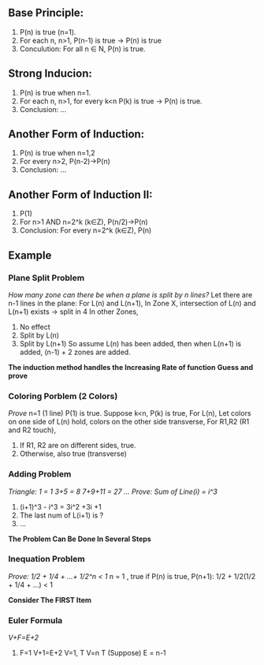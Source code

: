 ## Base Principle:
1. P(n) is true (n=1).
2. For each n, n>1, P(n-1) is true -> P(n) is true
3. Conculution: For all n ∈ N, P(n) is true.

## Strong Inducion:
1. P(n) is true when n=1.
2. For each n, n>1, for every k<n P(k) is true -> P(n) is true.
3. Conclusion: ...

## Another Form of Induction:
1. P(n) is true when n=1,2
2. For every n>2, P(n-2)->P(n)
3. Conclusion: ...

## Another Form of Induction II:
1. P(1)
2. For n>1 AND n=2^k (k∈Z), P(n/2)->P(n)
3. Conclusion: For every n=2^k (k∈Z), P(n)


## Example
### Plane Split Problem
_How many zone can there be when a plane is split by n lines?_
Let there are n-1 lines in the plane:
For L(n) and L(n+1),
In Zone X, intersection of L(n) and L(n+1) exists -> split in 4
In other Zones, 
1) No effect
2) Split by L(n)
3) Split by L(n+1)
So assume L(n) has been added, then when L(n+1) is added, 
(n-1) + 2 zones are added.

**The induction method handles the Increasing Rate of function**
**Guess and prove**

### Coloring Porblem (2 Colors)
_Prove_
n=1 (1 line) P(1) is true.
Suppose k<n, P(k) is true,
For L(n),
Let colors on one side of L(n) hold, colors on the other side transverse,
For R1,R2 (R1 and R2 touch),
1. If R1, R2 are on different sides, true.
2. Otherwise, also true (transverse)

### Adding Problem
_Triangle:
1 = 1
3+5 = 8
7+9+11 = 27
...
Prove: Sum of Line(i) = i^3_
1. (i+1)^3 - i^3 = 3i^2 +3i +1
2. The last num of L(i+1) is ?
3. ...

**The Problem Can Be Done In Several Steps**

### Inequation Problem
_Prove: 1/2 + 1/4 + ...+ 1/2^n < 1_
n = 1 , true
if P(n) is true,
P(n+1):
1/2 + 1/2(1/2 + 1/4 + ...) < 1

**Consider The FIRST Item**

### Euler Formula
_V+F=E+2_
1. F=1
	V+1=E+2
	V=1, T
	V=n T (Suppose)
	E = n-1
	
